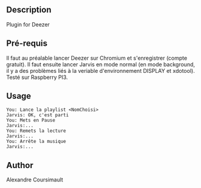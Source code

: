 <!---
IMPORTANT
=========
This README.md is displayed in the WebStore as well as within Jarvis app
Please do not change the structure of this file
Fill-in Description, Usage & Author sections
Make sure to rename the [en] folder into the language code your plugin is written in (ex: fr, es, de, it...)
For multi-language plugin:
- clone the language directory and translate commands/functions.sh
- optionally write the Description / Usage sections in several languages
-->
## Description
Plugin for Deezer

## Pré-requis
Il faut au préalable lancer Deezer sur Chromium et s'enregistrer (compte gratuit).
Il faut ensuite lancer Jarvis en mode normal (en mode background, il y a des problèmes liés à la veriable d'environnement DISPLAY et xdotool).
Testé sur Raspberry PI3.

## Usage
```
You: Lance la playlist <NomChoisi>
Jarvis: OK, c'est parti
You: Mets en Pause 
Jarvis:...
You: Remets la lecture
Jarvis:...
You: Arrête la musique
Jarvis:...
```

## Author
Alexandre Coursimault
